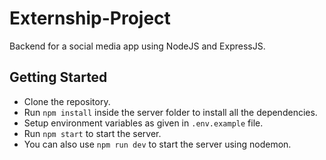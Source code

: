 # Externship-Project

Backend for a social media app using NodeJS and ExpressJS.

## Getting Started

- Clone the repository.
- Run `npm install` inside the server folder to install all the dependencies.
- Setup environment variables as given in `.env.example` file.
- Run `npm start` to start the server.
- You can also use `npm run dev` to start the server using nodemon.
